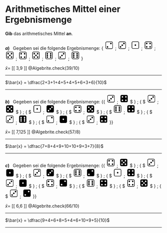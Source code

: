 <!--
version:  0.0.1

language: de

@style
main > *:not(:last-child) {
  margin-bottom: 3rem;
}

input {
    text-align: center;
}

.flex-container {
    display: flex;
    flex-wrap: wrap;
    align-items: stretch;
    gap: 20px;
}

.flex-child {
    flex: 1;
    min-width: 350px;
    margin-right: 20px;
}

@media (max-width: 400px) {
    .flex-child {
        flex: 100%;
        margin-right: 0;
    }
}
@end

formula: \carry   \textcolor{red}{\scriptsize #1}
formula: \digit   \rlap{\carry{#1}}\phantom{#2}#2
formula: \permil  \text{‰}

import: https://raw.githubusercontent.com/LiaTemplates/Tikz-Jax/main/README.md

import: https://raw.githubusercontent.com/liaTemplates/algebrite/master/README.md

script: https://cdn.jsdelivr.net/gh/LiaTemplates/Tikz-Jax@main/dist/index.js



tags: arithmetisches Mittel, sehr leicht, sehr niedrig, Angeben

comment: Bestimme das arithmetisches Mittel von gegebenen Ergebnismengen.

author: Martin Lommatzsch

-->





# Arithmetisches Mittel einer Ergebnismenge




**Gib** das arithmetisches Mittel **an**.



__$a)\;\;$__ Gegeben sei die folgende Ergebnismenge: 
$\{$ 
<img src="https://raw.githubusercontent.com/MINT-the-GAP/Aufgabensammlung/refs/heads/main/Repetitorium/Kap7/diew2.png" width="30" height="30"> ; 
<img src="https://raw.githubusercontent.com/MINT-the-GAP/Aufgabensammlung/refs/heads/main/Repetitorium/Kap7/diew3.png" width="30" height="30"> ; 
<img src="https://raw.githubusercontent.com/MINT-the-GAP/Aufgabensammlung/refs/heads/main/Repetitorium/Kap7/diew1.png" width="30" height="30"> ; 
<img src="https://raw.githubusercontent.com/MINT-the-GAP/Aufgabensammlung/refs/heads/main/Repetitorium/Kap7/diew4.png" width="30" height="30"> ; 
<img src="https://raw.githubusercontent.com/MINT-the-GAP/Aufgabensammlung/refs/heads/main/Repetitorium/Kap7/diew5.png" width="30" height="30"> ; 
<img src="https://raw.githubusercontent.com/MINT-the-GAP/Aufgabensammlung/refs/heads/main/Repetitorium/Kap7/diew4.png" width="30" height="30"> ; 
<img src="https://raw.githubusercontent.com/MINT-the-GAP/Aufgabensammlung/refs/heads/main/Repetitorium/Kap7/diew5.png" width="30" height="30"> ; 
<img src="https://raw.githubusercontent.com/MINT-the-GAP/Aufgabensammlung/refs/heads/main/Repetitorium/Kap7/diew6.png" width="30" height="30"> ; 
<img src="https://raw.githubusercontent.com/MINT-the-GAP/Aufgabensammlung/refs/heads/main/Repetitorium/Kap7/diew3.png" width="30" height="30"> ; 
<img src="https://raw.githubusercontent.com/MINT-the-GAP/Aufgabensammlung/refs/heads/main/Repetitorium/Kap7/diew6.png" width="30" height="30"> 
$\}$

<!-- data-solution-button="5" -->
$\bar{x}=$ [[  3,9  ]]
@Algebrite.check(39/10)
*******************
$\bar{x} = \dfrac{2+3+1+4+5+4+5+6+3+6}{10}$
*******************









__$b)\;\;$__ Gegeben sei die folgende Ergebnismenge: 
$\{ \{$ 
<img src="https://raw.githubusercontent.com/MINT-the-GAP/Aufgabensammlung/refs/heads/main/Repetitorium/Kap7/diew3.png" width="30" height="30"> ; 
<img src="https://raw.githubusercontent.com/MINT-the-GAP/Aufgabensammlung/refs/heads/main/Repetitorium/Kap7/dieb4.png" width="30" height="30"> $ \} ; \{ $ 
<img src="https://raw.githubusercontent.com/MINT-the-GAP/Aufgabensammlung/refs/heads/main/Repetitorium/Kap7/diew3.png" width="30" height="30"> ; 
<img src="https://raw.githubusercontent.com/MINT-the-GAP/Aufgabensammlung/refs/heads/main/Repetitorium/Kap7/dieb5.png" width="30" height="30"> $ \} ; \{ $ 
<img src="https://raw.githubusercontent.com/MINT-the-GAP/Aufgabensammlung/refs/heads/main/Repetitorium/Kap7/diew1.png" width="30" height="30"> ; 
<img src="https://raw.githubusercontent.com/MINT-the-GAP/Aufgabensammlung/refs/heads/main/Repetitorium/Kap7/dieb3.png" width="30" height="30"> $ \} ; \{ $ 
<img src="https://raw.githubusercontent.com/MINT-the-GAP/Aufgabensammlung/refs/heads/main/Repetitorium/Kap7/diew4.png" width="30" height="30"> ; 
<img src="https://raw.githubusercontent.com/MINT-the-GAP/Aufgabensammlung/refs/heads/main/Repetitorium/Kap7/dieb5.png" width="30" height="30"> $ \} ; \{ $ 
<img src="https://raw.githubusercontent.com/MINT-the-GAP/Aufgabensammlung/refs/heads/main/Repetitorium/Kap7/diew6.png" width="30" height="30"> ; 
<img src="https://raw.githubusercontent.com/MINT-the-GAP/Aufgabensammlung/refs/heads/main/Repetitorium/Kap7/dieb4.png" width="30" height="30"> $ \} ; \{ $ 
<img src="https://raw.githubusercontent.com/MINT-the-GAP/Aufgabensammlung/refs/heads/main/Repetitorium/Kap7/diew3.png" width="30" height="30"> ; 
<img src="https://raw.githubusercontent.com/MINT-the-GAP/Aufgabensammlung/refs/heads/main/Repetitorium/Kap7/dieb6.png" width="30" height="30"> $ \} ; \{ $ 
<img src="https://raw.githubusercontent.com/MINT-the-GAP/Aufgabensammlung/refs/heads/main/Repetitorium/Kap7/diew2.png" width="30" height="30"> ; 
<img src="https://raw.githubusercontent.com/MINT-the-GAP/Aufgabensammlung/refs/heads/main/Repetitorium/Kap7/dieb1.png" width="30" height="30"> $ \} ; \{ $ 
<img src="https://raw.githubusercontent.com/MINT-the-GAP/Aufgabensammlung/refs/heads/main/Repetitorium/Kap7/diew3.png" width="30" height="30"> ; 
<img src="https://raw.githubusercontent.com/MINT-the-GAP/Aufgabensammlung/refs/heads/main/Repetitorium/Kap7/dieb4.png" width="30" height="30"> 
$\} \}$


<!-- data-solution-button="5" -->
$\bar{x}=$ [[  7,125  ]]
@Algebrite.check(57/8)
*******************
$\bar{x} = \dfrac{7+8+4+9+10+10+9+3+7}{8}$
*******************




__$c)\;\;$__ Gegeben sei die folgende Ergebnismenge: 
$\{ \{$ 
<img src="https://raw.githubusercontent.com/MINT-the-GAP/Aufgabensammlung/refs/heads/main/Repetitorium/Kap7/diew4.png" width="30" height="30"> ; 
<img src="https://raw.githubusercontent.com/MINT-the-GAP/Aufgabensammlung/refs/heads/main/Repetitorium/Kap7/dieb5.png" width="30" height="30"> $ \} ; \{ $ 
<img src="https://raw.githubusercontent.com/MINT-the-GAP/Aufgabensammlung/refs/heads/main/Repetitorium/Kap7/diew3.png" width="30" height="30"> ; 
<img src="https://raw.githubusercontent.com/MINT-the-GAP/Aufgabensammlung/refs/heads/main/Repetitorium/Kap7/dieb1.png" width="30" height="30"> $ \} ; \{ $ 
<img src="https://raw.githubusercontent.com/MINT-the-GAP/Aufgabensammlung/refs/heads/main/Repetitorium/Kap7/diew3.png" width="30" height="30"> ; 
<img src="https://raw.githubusercontent.com/MINT-the-GAP/Aufgabensammlung/refs/heads/main/Repetitorium/Kap7/dieb3.png" width="30" height="30"> $ \} ; \{ $ 
<img src="https://raw.githubusercontent.com/MINT-the-GAP/Aufgabensammlung/refs/heads/main/Repetitorium/Kap7/diew6.png" width="30" height="30"> ; 
<img src="https://raw.githubusercontent.com/MINT-the-GAP/Aufgabensammlung/refs/heads/main/Repetitorium/Kap7/dieb2.png" width="30" height="30"> $ \} ; \{ $ 
<img src="https://raw.githubusercontent.com/MINT-the-GAP/Aufgabensammlung/refs/heads/main/Repetitorium/Kap7/diew1.png" width="30" height="30"> ; 
<img src="https://raw.githubusercontent.com/MINT-the-GAP/Aufgabensammlung/refs/heads/main/Repetitorium/Kap7/dieb4.png" width="30" height="30"> $ \} ; \{ $ 
<img src="https://raw.githubusercontent.com/MINT-the-GAP/Aufgabensammlung/refs/heads/main/Repetitorium/Kap7/diew3.png" width="30" height="30"> ; 
<img src="https://raw.githubusercontent.com/MINT-the-GAP/Aufgabensammlung/refs/heads/main/Repetitorium/Kap7/dieb1.png" width="30" height="30"> $ \} ; \{ $ 
<img src="https://raw.githubusercontent.com/MINT-the-GAP/Aufgabensammlung/refs/heads/main/Repetitorium/Kap7/diew4.png" width="30" height="30"> ; 
<img src="https://raw.githubusercontent.com/MINT-the-GAP/Aufgabensammlung/refs/heads/main/Repetitorium/Kap7/dieb2.png" width="30" height="30"> $ \} ; \{ $ 
<img src="https://raw.githubusercontent.com/MINT-the-GAP/Aufgabensammlung/refs/heads/main/Repetitorium/Kap7/diew6.png" width="30" height="30"> ; 
<img src="https://raw.githubusercontent.com/MINT-the-GAP/Aufgabensammlung/refs/heads/main/Repetitorium/Kap7/dieb4.png" width="30" height="30"> $ \} ; \{ $ 
<img src="https://raw.githubusercontent.com/MINT-the-GAP/Aufgabensammlung/refs/heads/main/Repetitorium/Kap7/diew4.png" width="30" height="30"> ; 
<img src="https://raw.githubusercontent.com/MINT-the-GAP/Aufgabensammlung/refs/heads/main/Repetitorium/Kap7/dieb5.png" width="30" height="30"> $ \} ; \{ $ 
<img src="https://raw.githubusercontent.com/MINT-the-GAP/Aufgabensammlung/refs/heads/main/Repetitorium/Kap7/diew3.png" width="30" height="30"> ; 
<img src="https://raw.githubusercontent.com/MINT-the-GAP/Aufgabensammlung/refs/heads/main/Repetitorium/Kap7/dieb2.png" width="30" height="30"> 
$\} \}$



<!-- data-solution-button="5" -->
$\bar{x}=$ [[  6,6  ]]
@Algebrite.check(66/10)
*******************
$\bar{x} = \dfrac{9+4+6+8+5+4+6+10+9+5}{10}$
*******************


